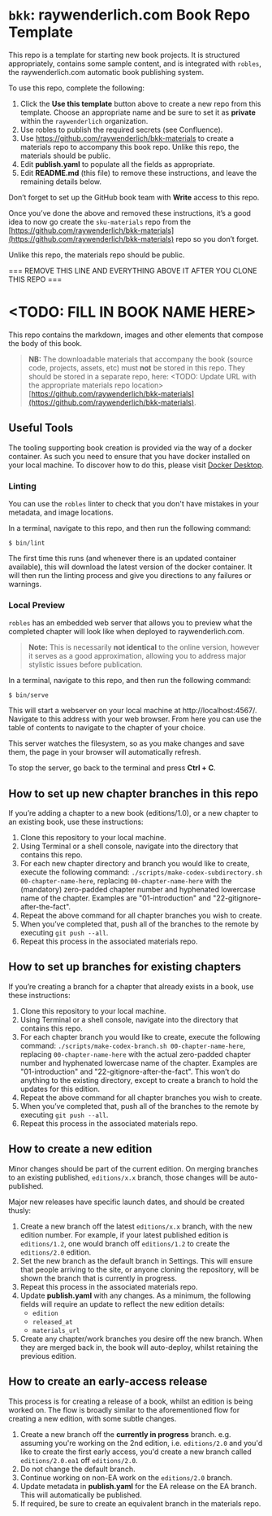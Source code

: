 # `bkk`: raywenderlich.com Book Repo Template

This repo is a template for starting new book projects. It is structured
appropriately, contains some sample content, and is integrated with `robles`,
the raywenderlich.com automatic book publishing system.

To use this repo, complete the following:

1. Click the __Use this template__ button above to create a new repo from this
   template. Choose an appropriate name and be sure to set it as **private**
   within
   the `raywenderlich` organization.
2. Use robles to publish the required secrets (see Confluence).
3. Use https://github.com/raywenderlich/bkk-materials to create a materials repo
   to accompany this book repo. Unlike this repo, the materials should be public.
4. Edit __publish.yaml__ to populate all the fields as appropriate.
5. Edit __README.md__ (this file) to remove these instructions, and leave the
remaining details below.

Don’t forget to set up the GitHub book team with **Write** access to this repo.

Once you’ve done the above and removed these instructions, it’s a good idea to
now go create the `sku-materials` repo from the
[https://github.com/raywenderlich/bkk-materials](https://github.com/raywenderlich/bkk-materials) repo so you don’t forget.

Unlike this repo, the materials repo should be public.

=== REMOVE THIS LINE AND EVERYTHING ABOVE IT AFTER YOU CLONE THIS REPO ===

# <TODO: FILL IN BOOK NAME HERE>

This repo contains the markdown, images and other elements that compose the body
of this book.

> __NB:__ The downloadable materials that accompany the book (source code,
projects, assets, etc) must __not__ be stored in this repo. They should
> be stored in a separate repo, here: <TODO: Update URL with the
appropriate materials repo location> [https://github.com/raywenderlich/bkk-materials](https://github.com/raywenderlich/bkk-materials).

## Useful Tools

The tooling supporting book creation is provided via the way of a docker container. As such
you need to ensure that you have docker installed on your local machine. To discover how
to do this, please visit [Docker Desktop](https://www.docker.com/products/docker-desktop).

### Linting

You can use the `robles` linter to check that you don't have mistakes in your metadata,
and image locations.

In a terminal, navigate to this repo, and then run the following command:

```
$ bin/lint
```

The first time this runs (and whenever there is an updated container available), this will
download the latest version of the docker container. It will then run the linting process
and give you directions to any failures or warnings.

### Local Preview

`robles` has an embedded web server that allows you to preview what the completed chapter
will look like when deployed to raywenderlich.com.

> __Note:__ This is necessarily __not identical__ to the online version, however it serves as
> a good approximation, allowing you to address major stylistic issues before publication.

In a terminal, navigate to this repo, and then run the following command:

```
$ bin/serve
```

This will start a webserver on your local machine at http://localhost:4567/. Navigate to this
address with your web browser. From here you can use the table of contents to navigate to the
chapter of your choice.

This server watches the filesystem, so as you make changes and save them, the page in your
browser will automatically refresh.

To stop the server, go back to the terminal and press __Ctrl + C__.


## How to set up new chapter branches in this repo

If you’re adding a chapter to a new book (editions/1.0), or a new chapter to an
existing book, use these instructions:

1. Clone this repository to your local machine.
2. Using Terminal or a shell console, navigate into the directory that contains
this repo.
3. For each new chapter directory and branch you would like to create, execute
the following command: `./scripts/make-codex-subdirectory.sh 00-chapter-name-here`,
replacing `00-chapter-name-here` with the (mandatory) zero-padded chapter number
and hyphenated lowercase name of the chapter. Examples are "01-introduction"
and "22-gitignore-after-the-fact".
4. Repeat the above command for all chapter branches you wish to create.
5. When you’ve completed that, push all of the branches to the remote by
executing `git push --all`.
6. Repeat this process in the associated materials repo.

## How to set up branches for existing chapters

If you’re creating a branch for a chapter that already exists in a book, use
these instructions:

1. Clone this repository to your local machine.
2. Using Terminal or a shell console, navigate into the directory that contains
 this repo.
3. For each chapter branch you would like to create, execute the following
 command: `./scripts/make-codex-branch.sh 00-chapter-name-here`, replacing
 `00-chapter-name-here` with the actual zero-padded chapter number and
 hyphenated lowercase name of the chapter. Examples are "01-introduction"
 and "22-gitignore-after-the-fact". This won’t do anything to the existing
 directory, except to create a branch to hold the updates for this edition.
4. Repeat the above command for all chapter branches you wish to create.
5. When you’ve completed that, push all of the branches to the remote by
executing `git push --all`.
6. Repeat this process in the associated materials repo.

## How to create a new edition

Minor changes should be part of the current edition. On merging branches to an
 existing published, `editions/x.x` branch, those changes will be auto-published.

Major new releases have specific launch dates, and should be created thusly:

1. Create a new branch off the latest `editions/x.x` branch, with the new
edition number. For example, if your latest published edition is `editions/1.2`,
 one would branch off `editions/1.2` to create the `editions/2.0`
   edition.
2. Set the new branch as the default branch in Settings. This will ensure that
   people arriving to the site, or anyone cloning the repository, will be shown
    the branch that is currently in progress.
3. Repeat this process in the associated materials repo.
4. Update __publish.yaml__ with any changes. As a minimum, the following fields
   will require an update to reflect the new edition details:
   - `edition`
   - `released_at`
   - `materials_url`
5. Create any chapter/work branches you desire off the new branch. When they
   are merged back in, the book will auto-deploy, whilst retaining the previous
   edition.

## How to create an early-access release

This process is for creating a release of a book, whilst an edition is being
worked on. The flow is broadly similar to the aforementioned flow for creating
a new edition, with some subtle changes.

1. Create a new branch off the __currently in progress__ branch. e.g. assuming
   you're working on the 2nd edition, i.e. `editions/2.0` and you'd like to create
   the first early access, you'd create a new branch called `editions/2.0.ea1`
   off `editions/2.0`.
2. Do not change the default branch.
3. Continue working on non-EA work on the `editions/2.0` branch.
4. Update metadata in __publish.yaml__ for the EA release on the EA branch. This
   will automatically be published.
5. If required, be sure to create an equivalent branch in the materials repo.
